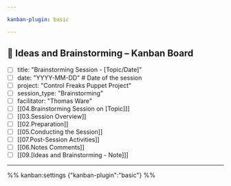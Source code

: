 ```yaml
---

kanban-plugin: basic

---
```


## 🧠 Ideas and Brainstorming – Kanban Board

- [ ] title: "Brainstorming Session - [Topic/Date]"
- [ ] date: "YYYY-MM-DD"  # Date of the session
- [ ] project: "Control Freaks Puppet Project"
- [ ] session_type: "Brainstorming"
- [ ] facilitator: "Thomas Ware"
- [ ] [[04.Brainstorming Session on [Topic]]]
- [ ] [[03.Session Overview]]
- [ ] [[02.Preparation]]
- [ ] [[05.Conducting the Session]]
- [ ] [[07.Post-Session Activities]]
- [ ] [[06.Notes Comments]]
- [ ] [[09.[Ideas and Brainstorming - Note]]]

---

%% kanban:settings
{"kanban-plugin":"basic"}
%%
